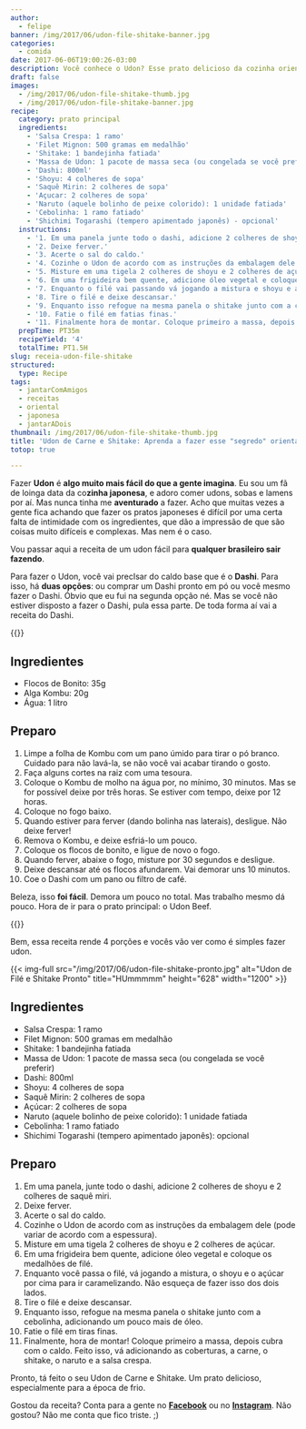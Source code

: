 ```yaml
---
author:
  - felipe
banner: /img/2017/06/udon-file-shitake-banner.jpg
categories:
  - comida
date: 2017-06-06T19:00:26-03:00
description: Você conhece o Udon? Esse prato delicioso da cozinha oriental parece ser complicado de fazer. Mas na verdade nem é. Aprenda com a gente como dominar essa receita.
draft: false
images:
  - /img/2017/06/udon-file-shitake-thumb.jpg
  - /img/2017/06/udon-file-shitake-banner.jpg
recipe:
  category: prato principal
  ingredients:
    - 'Salsa Crespa: 1 ramo'
    - 'Filet Mignon: 500 gramas em medalhão'
    - 'Shitake: 1 bandejinha fatiada'
    - 'Massa de Udon: 1 pacote de massa seca (ou congelada se você preferir)'
    - 'Dashi: 800ml'
    - 'Shoyu: 4 colheres de sopa'
    - 'Saquê Mirin: 2 colheres de sopa'
    - 'Açucar: 2 colheres de sopa'
    - 'Naruto (aquele bolinho de peixe colorido): 1 unidade fatiada'
    - 'Cebolinha: 1 ramo fatiado'
    - 'Shichimi Togarashi (tempero apimentado japonês) - opcional'
  instructions:
    - '1. Em uma panela junte todo o dashi, adicione 2 colheres de shoyu e 2 colheres de saquê miri.'
    - '2. Deixe ferver.'
    - '3. Acerte o sal do caldo.'
    - '4. Cozinhe o Udon de acordo com as instruções da embalagem dele (pode várias de acordo com a espessura).'
    - '5. Misture em uma tigela 2 colheres de shoyu e 2 colheres de açucar '
    - '6. Em uma frigideira bem quente, adicione óleo vegetal e coloque os medalhões de filé.'
    - '7. Enquanto o filé vai passando vá jogando a mistura e shoyu e açucar por cima para ir caramelizando, não esqueça de fazer isso dos dois lados.'
    - '8. Tire o filé e deixe descansar.'
    - '9. Enquanto isso refogue na mesma panela o shitake junto com a cebolinha. Adicionando um pouco mais de óleo.'
    - '10. Fatie o filé em fatias finas.'
    - '11. Finalmente hora de montar. Coloque primeiro a massa, depois cubra com o caldo. Feito isso vá adicionando as coberturas, a carne, shitake, naruto e a salsa crespa.'
  prepTime: PT35m
  recipeYield: '4'
  totalTime: PT1.5H
slug: receia-udon-file-shitake
structured:
  type: Recipe
tags:
  - jantarComAmigos
  - receitas
  - oriental
  - japonesa
  - jantarADois
thumbnail: /img/2017/06/udon-file-shitake-thumb.jpg
title: 'Udon de Carne e Shitake: Aprenda a fazer esse "segredo" oriental de forma muito fácil'
totop: true

---
```


Fazer **Udon** é **algo muito mais fácil do que a gente imagina**. Eu sou um fã de loinga data da co**zinha japonesa**, e adoro comer udons, sobas e lamens por aí. Mas nunca tinha me **aventurado** a fazer. Acho que muitas vezes a gente fica achando que fazer os pratos japoneses é difícil por uma certa falta de intimidade com os ingredientes, que dão a impressão de que são coisas muito difíceis e complexas. Mas nem é o caso.

Vou passar aqui a receita de um udon fácil para **qualquer brasileiro sair fazendo**.

Para fazer o Udon, você vai precIsar do caldo base que é o **Dashi**. Para isso, há **duas opções**: ou comprar um Dashi pronto em pó ou você mesmo fazer o Dashi. Óbvio que eu fui na segunda opção né. Mas se você não estiver disposto a fazer o Dashi, pula essa parte. De toda forma aí vai a receita do Dashi.

{{<recipe name="Receita deDashi" prep-time="5m" cook-time="15m" total-time="20m">}}

## Ingredientes

- Flocos de Bonito: 35g
- Alga Kombu: 20g
- Água: 1 litro

## Preparo

1. Limpe a folha de Kombu com um pano úmido para tirar o pó branco. Cuidado para não lavá-la, se não você vai acabar tirando o gosto.
2. Faça alguns cortes na raiz com uma tesoura.
3. Coloque o Kombu de molho na água por, no mínimo, 30 minutos. Mas se for possível deixe por três horas. Se estiver com tempo, deixe por 12 horas.
4. Coloque no fogo baixo.
5. Quando estiver para ferver (dando bolinha nas laterais), desligue. Não deixe ferver!
6. Remova o Kombu, e deixe esfriá-lo um pouco.
7. Coloque os flocos de bonito, e ligue de novo o fogo.
8. Quando ferver, abaixe o fogo, misture por 30 segundos e desligue.
9. Deixe descansar até os flocos afundarem. Vai demorar uns 10 minutos.
10. Coe o Dashi com um pano ou filtro de café.

Beleza, isso **foi fácil**. Demora um pouco no total. Mas trabalho mesmo dá pouco. Hora de ir para o prato principal: o Udon Beef.

{{<recipe name="Receita de Udon com Carne e Shitake" prep-time="15m" cook-time="20m" total-time="35m">}}

Bem, essa receita rende 4 porções e vocês vão ver como é simples fazer udon.

{{< img-full src="/img/2017/06/udon-file-shitake-pronto.jpg" alt="Udon de Filé e Shitake Pronto" title="HUmmmmm"  height="628" width="1200" >}}


## Ingredientes

- Salsa Crespa: 1 ramo
- Filet Mignon: 500 gramas em medalhão
- Shitake: 1 bandejinha fatiada
- Massa de Udon: 1 pacote de massa seca (ou congelada se você preferir)
- Dashi: 800ml
- Shoyu: 4 colheres de sopa
- Saquê Mirin: 2 colheres de sopa
- Açúcar: 2 colheres de sopa
- Naruto (aquele bolinho de peixe colorido): 1 unidade fatiada
- Cebolinha: 1 ramo fatiado
- Shichimi Togarashi (tempero apimentado japonês): opcional

## Preparo

1. Em uma panela, junte todo o dashi, adicione 2 colheres de shoyu e 2 colheres de saquê miri.
2. Deixe ferver.
3. Acerte o sal do caldo.
4. Cozinhe o Udon de acordo com as instruções da embalagem dele (pode variar de acordo com a espessura).
5. Misture em uma tigela 2 colheres de shoyu e 2 colheres de açúcar.
6. Em uma frigideira bem quente, adicione óleo vegetal e coloque os medalhões de filé.
7. Enquanto você passa o filé, vá jogando a mistura, o shoyu e o açúcar por cima para ir caramelizando. Não esqueça de fazer isso dos dois lados.
8. Tire o filé e deixe descansar.
9. Enquanto isso, refogue na mesma panela o shitake junto com a cebolinha, adicionando um pouco mais de óleo.
10. Fatie o filé em tiras finas.
11. Finalmente,  hora de montar! Coloque primeiro a massa, depois cubra com o caldo. Feito isso, vá adicionando as coberturas, a carne, o shitake, o naruto e a salsa crespa.


Pronto, tá feito o seu Udon de Carne e Shitake. Um prato delicioso, especialmente para a época de frio.



Gostou da receita? Conta para a gente no **[Facebook](https://www.facebook.com/debacontudo/)** ou no **[Instagram](https://www.instagram.com/casaldebacontudo/)**. Não gostou? Não me conta que fico triste. ;)